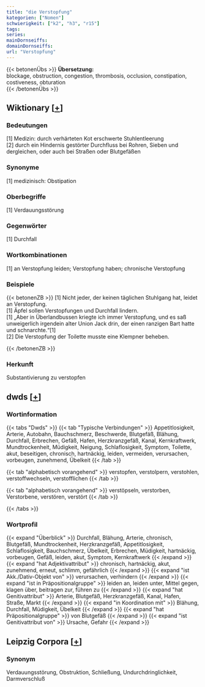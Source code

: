 ```yaml
---
title: "die Verstopfung"
kategorien: ["Nomen"]
schwierigkeit: ["k2", "h3", "r15"]
tags:
series:
mainDornseiffs:
domainDornseiffs:
url: "Verstopfung"
---
```


{{< betonenÜbs >}}
**Übersetzung:**  
blockage, obstruction, congestion, thrombosis, occlusion, constipation, costiveness, obturation  
{{< /betonenÜbs >}}

## Wiktionary [[+](https://de.wiktionary.org/wiki/Verstopfung)]

### Bedeutungen
[1] Medizin: durch verhärteten Kot erschwerte Stuhlentleerung  
[2] durch ein Hindernis gestörter Durchfluss bei Rohren, Sieben und dergleichen, oder auch bei Straßen oder Blutgefäßen  

### Synonyme
[1] medizinisch: Obstipation  

### Oberbegriffe
[1] Verdauungsstörung  

### Gegenwörter
[1] Durchfall  

### Wortkombinationen
[1] an Verstopfung leiden; Verstopfung haben; chronische Verstopfung  

### Beispiele
{{< betonenZB >}}
[1] Nicht jeder, der keinen täglichen Stuhlgang hat, leidet an Verstopfung.  
[1] Äpfel sollen Verstopfungen und Durchfall lindern.  
[1] „Aber in Überlandbussen kriegte ich immer Verstopfung, und es saß unweigerlich irgendein alter Union Jack drin, der einen ranzigen Bart hatte und schnarchte.“[1]  
[2] Die Verstopfung der Toilette musste eine Klempner beheben.  

{{< /betonenZB >}}
### Herkunft
Substantivierung zu verstopfen  



## dwds [[+](https://www.dwds.de/wb/Verstopfung)]

### Wortinformation
{{< tabs "Dwds" >}}
{{< tab "Typische Verbindungen" >}}
Appetitlosigkeit, Arterie, Autobahn, Bauchschmerz, Beschwerde, Blutgefäß, Blähung, Durchfall, Erbrechen, Gefäß, Hafen, Herzkranzgefäß, Kanal, Kernkraftwerk, Mundtrockenheit, Müdigkeit, Neigung, Schlaflosigkeit, Symptom, Toilette, akut, beseitigen, chronisch, hartnäckig, leiden, vermeiden, verursachen, vorbeugen, zunehmend, Übelkeit
{{< /tab >}}

{{< tab "alphabetisch vorangehend" >}}
verstopfen, verstolpern, verstohlen, verstoffwechseln, verstofflichen
{{< /tab >}}

{{< tab "alphabetisch vorangehend" >}}
verstöpseln, verstorben, Verstorbene, verstören, verstört
{{< /tab >}}

{{< /tabs >}}

### Wortprofil
{{< expand "Überblick" >}} Durchfall, Blähung, Arterie, chronisch, Blutgefäß, Mundtrockenheit, Herzkranzgefäß, Appetitlosigkeit, Schlaflosigkeit, Bauchschmerz, Übelkeit, Erbrechen, Müdigkeit, hartnäckig, vorbeugen, Gefäß, leiden, akut, Symptom, Kernkraftwerk {{< /expand >}}
{{< expand "hat Adjektivattribut" >}} chronisch, hartnäckig, akut, zunehmend, erneut, schlimm, gefährlich {{< /expand >}}
{{< expand "ist Akk./Dativ-Objekt von" >}} verursachen, verhindern {{< /expand >}}
{{< expand "ist in Präpositionalgruppe" >}} leiden an, leiden unter, Mittel gegen, klagen über, beitragen zur, führen zu {{< /expand >}}
{{< expand "hat Genitivattribut" >}} Arterie, Blutgefäß, Herzkranzgefäß, Kanal, Hafen, Straße, Markt {{< /expand >}}
{{< expand "in Koordination mit" >}} Blähung, Durchfall, Müdigkeit, Übelkeit {{< /expand >}}
{{< expand "hat Präpositionalgruppe" >}} von Blutgefäß {{< /expand >}}
{{< expand "ist Genitivattribut von" >}} Ursache, Gefahr {{< /expand >}}

## Leipzig Corpora [[+](https://corpora.uni-leipzig.de/en/res?word=Verstopfung&corpusId=deu_newscrawl-public_2018)]


### Synonym
Verdauungsstörung, Obstruktion, Schließung, Undurchdringlichkeit, Darmverschluß

